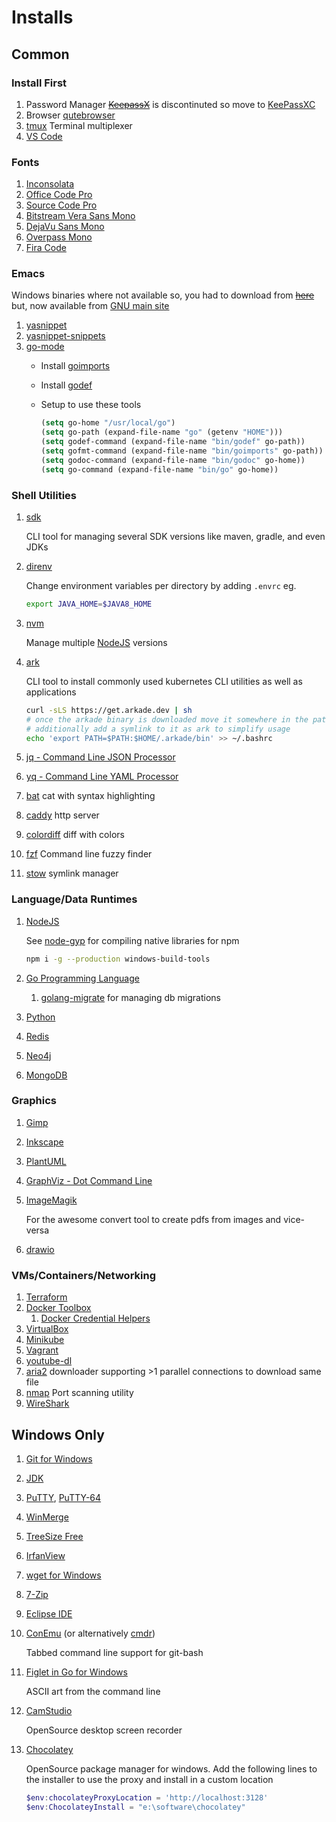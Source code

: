 # Installs #

## Common ##

### Install First ###

1. Password Manager ~~[KeepassX](https://www.keepassx.org/)~~ is discontinuted so move to [KeePassXC](https://keepassxc.org)
2. Browser [qutebrowser](https://qutebrowser.org/)
3. [tmux](https://tmux.github.io/) Terminal multiplexer
4. [VS Code](https://code.visualstudio.com/)


### Fonts ###

1. [Inconsolata](http://www.levien.com/type/myfonts/inconsolata.html)
2. [Office Code Pro](https://github.com/nathco/Office-Code-Pro)
3. [Source Code Pro](http://adobe-fonts.github.io/source-code-pro/)
4. [Bitstream Vera Sans Mono](http://www.dafont.com/bitstream-vera-mono.font)
5. [DejaVu Sans Mono](http://dejavu-fonts.org/wiki/Main_Page)
6. [Overpass Mono](http://overpassfont.org/)
7. [Fira Code](https://github.com/tonsky/FiraCode)

### Emacs ###

Windows binaries where not available so, you had to download from ~~[here](https://sourceforge.net/projects/emacsbinw64/)~~ but, now available from [GNU main site](http://www.gnu.org/software/emacs/download.html#nonfree)

1. [yasnippet](https://github.com/joaotavora/yasnippet)
2. [yasnippet-snippets](https://github.com/AndreaCrotti/yasnippet-snippets)
3. [go-mode](https://github.com/dominikh/go-mode.el)
    - Install [goimports](https://github.com/bradfitz/goimports)
    - Install [godef](github.com/rogpeppe/godef)
    - Setup to use these tools

      ``` lisp
      (setq go-home "/usr/local/go")
      (setq go-path (expand-file-name "go" (getenv "HOME")))
      (setq godef-command (expand-file-name "bin/godef" go-path))
      (setq gofmt-command (expand-file-name "bin/goimports" go-path))
      (setq godoc-command (expand-file-name "bin/godoc" go-home))
      (setq go-command (expand-file-name "bin/go" go-home))
      ```

### Shell Utilities ###

1. [sdk](https://sdkman.io)

	CLI tool for managing several SDK versions like maven, gradle, and even JDKs

2. [direnv](https://github.com/direnv/direnv/)

	Change environment variables per directory by adding `.envrc` eg.

	 ```sh
	 export JAVA_HOME=$JAVA8_HOME
	 ```

3. [nvm](https://github.com/nvm-sh/nvm)

	Manage multiple [NodeJS](https://nodejs.org/en/) versions

4. [ark](https://github.com/alexellis/arkade)

	CLI tool to install commonly used kubernetes CLI utilities as well as applications

	```sh
	curl -sLS https://get.arkade.dev | sh
	# once the arkade binary is downloaded move it somewhere in the path
	# additionally add a symlink to it as ark to simplify usage
	echo 'export PATH=$PATH:$HOME/.arkade/bin' >> ~/.bashrc
 	```

11. [jq - Command Line JSON Processor](https://stedolan.github.io/jq/)
12. [yq - Command Line YAML Processor](https://github.com/mikefarah/yq)
13. [bat](https://github.com/sharkdp/bat) cat with syntax highlighting
14. [caddy](https://caddyserver.com/) http server
15. [colordiff](https://www.colordiff.org/) diff with colors
16. [fzf](https://github.com/junegunn/fzf) Command line fuzzy finder
17. [stow](https://www.gnu.org/software/stow/) symlink manager


### Language/Data Runtimes ###

1. [NodeJS](https://nodejs.org/en/download/)

   See [node-gyp](https://github.com/nodejs/node-gyp) for compiling native libraries for npm

   ```sh
   npm i -g --production windows-build-tools
   ```

2. [Go Programming Language](https://golang.org/dl/)
   1. [golang-migrate](https://github.com/golang-migrate/migrate) for managing db migrations

3. [Python](https://www.python.org/downloads/)
4. [Redis](http://redis.io/)
5. [Neo4j](https://neo4j.com/download/other-releases/)
6. [MongoDB](https://www.mongodb.com/download-center#community)

### Graphics ###

1. [Gimp](https://www.gimp.org/downloads/)
2. [Inkscape](https://inkscape.org/en/download/windows/)
3. [PlantUML](https://github.com/plantuml/plantuml)
4. [GraphViz - Dot Command Line](http://www.graphviz.org/Download.php)
5. [ImageMagik](https://www.imagemagick.org/script/download.php)

	For the awesome convert tool to create pdfs from images and vice-versa

6. [drawio](https://github.com/jgraph/drawio-desktop)

### VMs/Containers/Networking ###

1. [Terraform](https://terraform.io)
2. [Docker Toolbox](https://www.docker.com/docker-toolbox)
   1. [Docker Credential Helpers](https://github.com/docker/docker-credential-helpers)
3. [VirtualBox](https://www.virtualbox.org/wiki/Downloads)
4. [Minikube](https://minikube.sigs.k8s.io/docs/)
5. [Vagrant](http://vagrantup.com/)
6. [youtube-dl](https://rg3.github.io/youtube-dl/)
7. [aria2](https://aria2.github.io/) downloader supporting >1 parallel connections to download same file
8. [nmap](https://nmap.org/) Port scanning utility
9. [WireShark](https://www.wireshark.org/#download)

## Windows Only ##

1. [Git for Windows](https://git-scm.com/download/)
2. [JDK](http://www.oracle.com/technetwork/java/javase/downloads/jdk8-downloads-2133151.html)
3. [PuTTY](http://www.putty.org/), [PuTTY-64](https://blog.splunk.net/64bit-putty/)
4. [WinMerge](http://winmerge.org/downloads/?lang=en)
5. [TreeSize Free](http://www.jam-software.com/treesize_free/)
6. [IrfanView](http://www.irfanview.com/)
7. [wget for Windows](http://gnuwin32.sourceforge.net/packages/wget.htm)
8. [7-Zip](http://www.7-zip.org/)
9. [Eclipse IDE](https://www.eclipse.org/downloads/eclipse-packages/)
10. [ConEmu](http://conemu.github.io/en/index.html) (or alternatively [cmdr](https://cmder.net/))

    Tabbed command line support for git-bash

11. [Figlet in Go for Windows](https://github.com/lukesampson/figlet)

    ASCII art from the command line

12. [CamStudio](http://camstudio.org/)

    OpenSource desktop screen recorder

13. [Chocolatey](https://chocolatey.org/)

    OpenSource package manager for windows. Add the following lines to
    the installer to use the proxy and install in a custom location

	```powershell
	$env:chocolateyProxyLocation = 'http://localhost:3128'
	$env:ChocolateyInstall = "e:\software\chocolatey"
	```


